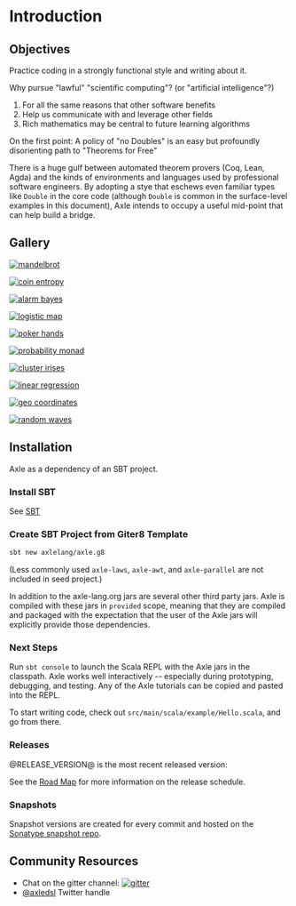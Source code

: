 # Introduction

## Objectives

Practice coding in a strongly functional style and writing about it.

Why pursue "lawful" "scientific computing"? (or "artificial intelligence"?)

1. For all the same reasons that other software benefits
2. Help us communicate with and leverage other fields
3. Rich mathematics may be central to future learning algorithms

On the first point: A policy of "no Doubles" is an easy but profoundly disorienting path to "Theorems for Free"

There is a huge gulf between automated theorem provers (Coq, Lean, Agda) and the
kinds of environments and languages used by professional software engineers.
By adopting a stye that eschews even familiar types like `Double` in the core code
(although `Double` is common in the surface-level examples in this document),
Axle intends to occupy a useful mid-point that can help build a bridge.

## Gallery

[![mandelbrot](/images/mandelbrot.png)](ChaosTheory.md#mandelbrot-set)

[![coin entropy](/images/coinentropy.svg)](InformationTheory.md#example-entropy-of-a-biased-coin)

[![alarm bayes](/images/alarm_bayes.svg)](ProbabilisticGraphicalModels.md#example-alarm)

[![logistic map](/images/logMap.png)](ChaosTheory.md#logistic-map)

[![poker hands](/images/poker_hands.svg)](GameTheory.md#poker)

[![probability monad](/images/iffy.svg)](ProbabilityModel.md#iffy)

[![cluster irises](/images/k_means.svg)](Clustering.md#example-irises)

[![linear regression](/images/lrerror.svg)](RegressionAnalysis.md#linear-regression)

[![geo coordinates](/images/sfo_hel_small.png)](Units.md#geo-coordinates)

[![random waves](/images/random_waves.svg)](Visualization.md#example-plot-random-waves-over-time)

## Installation

Axle as a dependency of an SBT project.

### Install SBT

See [SBT](http://www.scala-sbt.org/)

### Create SBT Project from Giter8 Template

```bash
sbt new axlelang/axle.g8
```

(Less commonly used `axle-laws`, `axle-awt`, and `axle-parallel` are not included in seed project.)

In addition to the axle-lang.org jars are several other third party jars.
Axle is compiled with these jars in `provided` scope,
meaning that they are compiled and packaged with the expectation that the user of the Axle
jars will explicitly provide those dependencies.

### Next Steps

Run `sbt console` to launch the Scala REPL with the Axle jars in the classpath.
Axle works well interactively -- especially during prototyping, debugging, and testing.
Any of the Axle tutorials can be copied and pasted into the REPL.

To start writing code, check out `src/main/scala/example/Hello.scala`,
and go from there.

### Releases

@RELEASE_VERSION@ is the most recent released version:

See the [Road Map](Appendix.md#road-map) for more information on the release schedule.

### Snapshots

Snapshot versions are created for every commit and
hosted on the [Sonatype snapshot repo](https://oss.sonatype.org/content/repositories/snapshots).

## Community Resources

* Chat on the gitter channel: [![gitter](https://badges.gitter.im/Join%20Chat.svg)](https://gitter.im/axlelang/axle?utm_source=badge)
* [@axledsl](https://twitter.com/axledsl) Twitter handle
